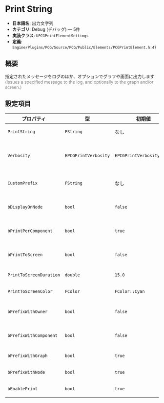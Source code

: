 # Print String

- **日本語名**: 出力文字列
- **カテゴリ**: Debug (デバッグ) — 5件
- **実装クラス**: `UPCGPrintElementSettings`
- **定義**: `Engine/Plugins/PCG/Source/PCG/Public/Elements/PCGPrintElement.h:47`

## 概要

指定されたメッセージをログのほか、オプションでグラフや画面に出力します<br><span style='color:gray'>(Issues a specified message to the log, and optionally to the graph and/or screen.)</span>

## 設定項目


| プロパティ | 型 | 初期値 | 説明 |
| --- | --- | --- | --- |
| `PrintString` | `FString` | なし | ログや画面に表示するメッセージ本文。 |
| `Verbosity` | `EPCGPrintVerbosity` | `EPCGPrintVerbosity::Log` | メッセージのログレベル（Log/Warning/Error など）。 |
| `CustomPrefix` | `FString` | なし | メッセージの前に付加するプレフィックス。 |
| `bDisplayOnNode` | `bool` | `false` | ノード上に警告／エラーとして表示するか。 |
| `bPrintPerComponent` | `bool` | `true` | コンポーネントごとにメッセージを出力するか。 |
| `bPrintToScreen` | `bool` | `false` | ビューポート上にメッセージを表示するか。 |
| `PrintToScreenDuration` | `double` | `15.0` | 画面表示を行う場合の表示時間（秒）。 |
| `PrintToScreenColor` | `FColor` | `FColor::Cyan` | 画面表示するメッセージの色。 |
| `bPrefixWithOwner` | `bool` | `false` | メッセージにオーナーアクタ名を付けるか。 |
| `bPrefixWithComponent` | `bool` | `false` | メッセージにコンポーネント名を付けるか。 |
| `bPrefixWithGraph` | `bool` | `true` | メッセージにグラフ名を付与するか。 |
| `bPrefixWithNode` | `bool` | `true` | メッセージにノード名を付けるか。 |
| `bEnablePrint` | `bool` | `true` | ノードの出力機能を有効にするか。 |
